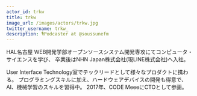 ```yaml
---
actor_id: trkw
title: trkw
image_url: /images/actors/trkw.jpg
twitter_username: trkw_
description: 🎙️Podcaster at @soussunefm
---
```


HAL名古屋 WEB開発学部オープンソースシステム開発専攻にてコンピュータ・サイエンスを学び、
卒業後はNHN Japan株式会社(現LINE株式会社)へ入社。

User Interface Technology室でテックリードとして様々なプロダクトに携わる。
プログラミングスキルに加え、ハードウェアデバイスの開発も得意で、AI、機械学習のスキルを習得中。
2017年、CODE MeeeにCTOとして参画。
